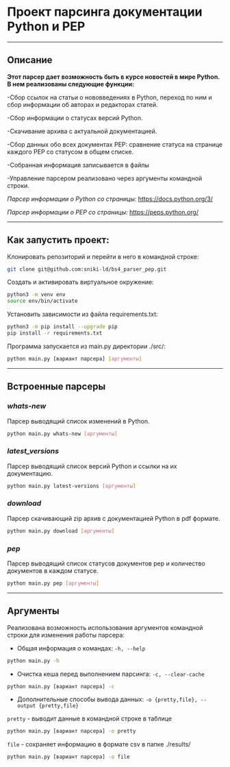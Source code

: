 # Проект парсинга документации Python и PEP

____

## Описание
__Этот парсер дает возможность быть в курсе новостей в мире Python.
В нем реализованы следующие функции:__

-Сбор ссылок на статьи о нововведениях в Python,
переход по ним и сбор информации об авторах и редакторах статей.

-Сбор информации о статусах версий Python.

-Скачивание архива с актуальной документацией.

-Сбор данных обо всех документах PEP: 
сравнение статуса на странице каждого PEP со статусом в общем списке.

-Собранная информация записывается в файлы

-Управление парсером реализовано через аргументы командной строки. 

_Парсер информации о Python со страницы:_
https://docs.python.org/3/ 

_Парсер информации о PEP со страницы:_
https://peps.python.org/
___

## Как запустить проект:

Клонировать репозиторий и перейти в него в командной строке:

```bash
git clone git@github.com:sniki-ld/bs4_parser_pep.git
```

Cоздать и активировать виртуальное окружение:

```bash
python3 -m venv env
source env/bin/activate
```
Установить зависимости из файла requirements.txt:

```bash
python3 -m pip install --upgrade pip
pip install -r requirements.txt
```

Программа запускается из main.py директории ./src/:

```bash
python main.py [вариант парсера] [аргументы]
```
___

## Встроенные парсеры

### *whats-new*

Парсер выводящий список изменений в Python.
```bash
python main.py whats-new [аргументы]
```

### *latest_versions*

Парсер выводящий список версий Python и ссылки на их документацию.
```bash
python main.py latest-versions [аргументы]
```

### *download*

Парсер скачивающий zip архив с документацией Python в pdf формате.
```bash
python main.py download [аргументы]
```

### *pep*

Парсер выводящий список статусов документов pep
и количество документов в каждом статусе.
```bash
python main.py pep [аргументы]
```
___

## Аргументы

Реализована возможность использования аргументов командной строки для изменения работы парсера:
- Общая информация о командах: `-h, --help` 
```bash
python main.py -h
```

- Очистка кеша перед выполнением парсинга: `-c, --clear-cache` 
```bash
python main.py [вариант парсера] -c
```

- Дополнительные способы вывода данных: `-o {pretty,file}, --output {pretty,file}`

`pretty` - выводит данные в командной строке в таблице
```bash
python main.py [вариант парсера] -o pretty
```
`file` - сохраняет информацию в формате csv в папке ./results/
```bash
python main.py [вариант парсера] -o file
```